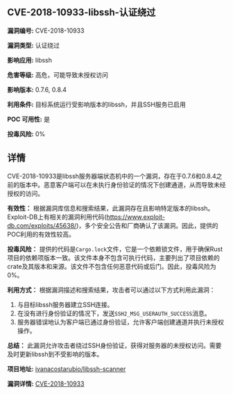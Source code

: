 ## CVE-2018-10933-libssh-认证绕过

**漏洞编号:** CVE-2018-10933

**漏洞类型:** 认证绕过

**影响应用:** libssh

**危害等级:** 高危，可能导致未授权访问

**影响版本:** 0.7.6, 0.8.4

**利用条件:** 目标系统运行受影响版本的libssh，并且SSH服务已启用

**POC 可用性:** 是

**投毒风险:** 0%

## 详情

CVE-2018-10933是libssh服务器端状态机中的一个漏洞，存在于0.7.6和0.8.4之前的版本中。恶意客户端可以在未执行身份验证的情况下创建通道，从而导致未经授权的访问。

**有效性：**
根据漏洞库信息和搜索结果，此漏洞存在且影响特定版本的libssh。Exploit-DB上有相关的漏洞利用代码(https://www.exploit-db.com/exploits/45638/)，多个安全公告和厂商确认了该漏洞。因此，提供的POC利用的有效性较高。

**投毒风险：**
提供的代码是`Cargo.lock`文件，它是一个依赖锁文件，用于确保Rust项目的依赖项版本一致。该文件本身不包含可执行代码，主要列出了项目依赖的crate及其版本和来源。该文件不包含任何恶意代码或后门。因此，投毒风险为0%。

**利用方式：**
根据漏洞描述和搜索结果，攻击者可以通过以下方式利用此漏洞：
1.  与目标libssh服务器建立SSH连接。
2.  在没有进行身份验证的情况下，发送`SSH2_MSG_USERAUTH_SUCCESS`消息。
3.  服务器错误地认为客户端已通过身份验证，允许客户端创建通道并执行未授权操作。

**总结：**
此漏洞允许攻击者绕过SSH身份验证，获得对服务器的未授权访问。需要及时更新libssh到不受影响的版本。

**项目地址:** [ivanacostarubio/libssh-scanner](https://github.com/ivanacostarubio/libssh-scanner)

**漏洞详情:** [CVE-2018-10933](https://nvd.nist.gov/vuln/detail/CVE-2018-10933)